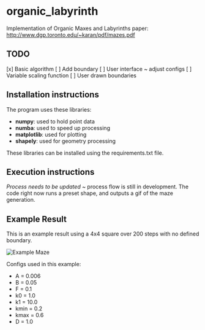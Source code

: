 # organic_labyrinth

Implementation of Organic Maxes and Labyrinths paper: http://www.dgp.toronto.edu/~karan/pdf/mazes.pdf

## TODO
[x] Basic algorithm
[ ] Add boundary
[ ] User interface ~ adjust configs
[ ] Variable scaling function
[ ] User drawn boundaries

## Installation instructions

The program uses these libraries:
 - **numpy**: used to hold point data
 - **numba**: used to speed up processing
 - **matplotlib**: used for plotting
 - **shapely**: used for geometry processing

These libraries can be installed using the requirements.txt file.

## Execution instructions

*Process needs to be updated* ~ process flow is still in development. The code right now runs a preset shape, and outputs a gif of the maze generation.

## Example Result

This is an example result using a 4x4 square over 200 steps with no defined boundary.

![Example Maze](https://github.com/ejbosia/organic_labyrinth/blob/9b5d646c14125f91bcd34b21adcc086279715d94/test2.gif)

Configs used in this example:
- A = 0.006
- B = 0.05
- F = 0.1
- k0 = 1.0 
- k1 = 10.0
- kmin = 0.2
- kmax = 0.6
- D = 1.0
